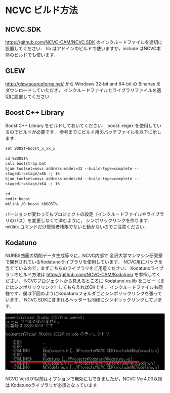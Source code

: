 # NCVC ビルド方法

## NCVC.SDK
<https://github.com/NCVC-CAM/NCVC.SDK> のインクルードファイルを適切に設置してください．
lib はアドインのビルドで使いますが，include はNCVC本体のビルドでも使います．

## GLEW
<http://glew.sourceforge.net/> から Windows 32-bit and 64-bit の Binaries をダウンロードしていただき，
インクルードファイルとライブラリファイルを適切に設置してください．

## Boost C++ Library
Boost C++ Library をビルドしておいてください．
boost::regex を使用しているのでビルドが必要です．
参考までにビルド用のバッチファイルを以下に示します．

    set BOOST=boost_x_xx_x
    
    cd %BOOST%
    call bootstrap.bat
    bjam toolset=msvc address-model=32 --build-type=complete --stagedir=stage/x86 -j 16
    bjam toolset=msvc address-model=64 --build-type=complete --stagedir=stage/x64 -j 16
    
    cd ..
    rmdir boost
    mklink /D boost %BOOST%

バージョンが変わってもプロジェクトの設定（インクルードファイルやライブラリのパス）を変更しなくて済むように，
シンボリックリンクを作ります．
mklink コマンドだけ管理者権限でないと動かないのでご注意ください．

## Kodatuno
NURBS曲面の切削データ生成等々に，NCVC内部で
金沢大学マンマシン研究室で開発されているKodatunoライブラリを使用しています．
NCVC用にパッチを当てているので，まずこちらのライブラリをご用意ください．
Kodatunoライブラリのビルド方法は <https://github.com/NCVC-CAM/Kodatuno> を参照してください．
NCVCプロジェクトから見えるところに Kodatuno.vs.lib をコピー（またはシンボリックリンク）してもらえればOKです．
インクルードファイルも同様です．僕は下図のようにKodatunoフォルダごとシンボリックリンクを張っています．
NCVC.SDKに含まれるヘッダーも同様にシンボリックリンクしています．  
  
![KodatunoLink.png](./KodatunoLink.png)  
  
NCVC Ver3.91以前はオプションで無効にもできましたが，NCVC Ver4.00以降は Kodatunoライブラリが必須となっています．
